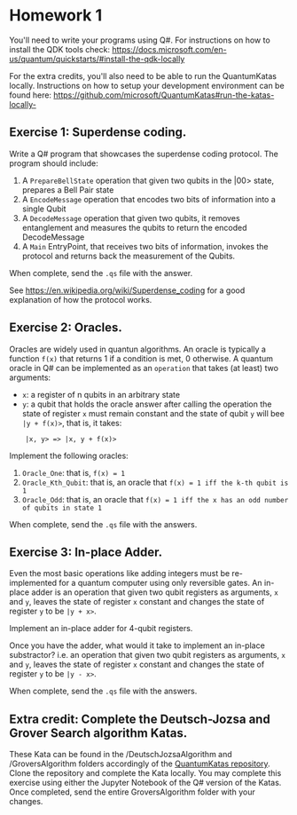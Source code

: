 

# Homework 1

You'll need to write your programs using Q#. For instructions on how to install the QDK tools 
check: https://docs.microsoft.com/en-us/quantum/quickstarts/#install-the-qdk-locally

For the extra credits, you'll also need to be able to run the QuantumKatas locally.
Instructions on how to setup your development environment can be found 
here: https://github.com/microsoft/QuantumKatas#run-the-katas-locally-



## Exercise 1: Superdense coding.

Write a Q# program that showcases the superdense coding protocol. The program should include:
1. A `PrepareBellState` operation that given two qubits in the |00> state, prepares a Bell Pair state
2. A `EncodeMessage` operation that encodes two bits of information into a single Qubit
3. A `DecodeMessage` operation that given two qubits, it removes entanglement and measures the qubits to return the encoded DecodeMessage
4. A `Main` EntryPoint, that receives two bits of information, invokes the protocol and returns back the measurement of the Qubits.
    
When complete, send the `.qs` file with the answer.

See https://en.wikipedia.org/wiki/Superdense_coding for a good explanation of how the protocol works.



## Exercise 2: Oracles.

Oracles are widely used in quantun algorithms. An oracle is typically a function `f(x)` that returns 1 if a condition is met, 0 otherwise.
A quantum oracle in Q# can be implemented as an `operation` that takes (at least) two arguments:
  * `x`: a register of n qubits in an arbitrary state
  * `y`: a qubit that holds the oracle answer
after calling the operation the state of register `x` must remain constant and the state of qubit `y` will bee `|y + f(x)>`, that is, it takes:
```
    |x, y> => |x, y + f(x)>
```

Implement the following oracles:

1. `Oracle_One`: that is, `f(x) = 1`
1. `Oracle_Kth_Qubit`: that is, an oracle that  `f(x) = 1 iff the k-th qubit is 1` 
1. `Oracle_Odd`: that is, an oracle that  `f(x) = 1 iff the x has an odd number of qubits in state 1` 

When complete, send the `.qs` file with the answers.


## Exercise 3: In-place Adder.

Even the most basic operations like adding integers must be re-implemented for a quantum computer
using only reversible gates.
An in-place adder is an operation that given two qubit registers as arguments, `x` and `y`, leaves the state of register `x` constant
and changes the state of register `y` to be `|y + x>`.

Implement an in-place adder for 4-qubit registers. 

Once you have the adder, what would it take to implement an in-place substractor? i.e. an operation that given two qubit registers 
as arguments, `x` and `y`, leaves the state of register `x` constant and changes the state of register `y` to be `|y - x>`.

When complete, send the `.qs` file with the answers.



## Extra credit: Complete the Deutsch-Jozsa and Grover Search algorithm Katas.

These Kata can be found in the /DeutschJozsaAlgorithm and /GroversAlgorithm folders accordingly of the [QuantumKatas repository](https://github.com/microsoft/QuantumKatas.git).
Clone the repository and complete the Kata locally. You may complete this exercise using either the Jupyter Notebook of the Q# version of the Katas. 
Once completed, send the entire GroversAlgorithm folder with your changes.

